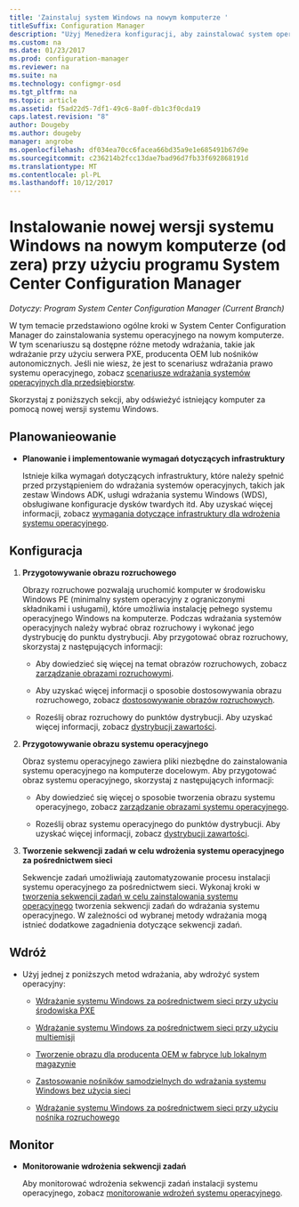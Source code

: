 ```yaml
---
title: 'Zainstaluj system Windows na nowym komputerze '
titleSuffix: Configuration Manager
description: "Użyj Menedżera konfiguracji, aby zainstalować system operacyjny na nowym komputerze (od zera) przy użyciu środowiska PXE, producenta OEM lub nośników autonomicznych."
ms.custom: na
ms.date: 01/23/2017
ms.prod: configuration-manager
ms.reviewer: na
ms.suite: na
ms.technology: configmgr-osd
ms.tgt_pltfrm: na
ms.topic: article
ms.assetid: f5ad22d5-7df1-49c6-8a0f-db1c3f0cda19
caps.latest.revision: "8"
author: Dougeby
ms.author: dougeby
manager: angrobe
ms.openlocfilehash: df034ea70cc6facea66bd35a9e1e685491b67d9e
ms.sourcegitcommit: c236214b2fcc13dae7bad96d7fb33f692868191d
ms.translationtype: MT
ms.contentlocale: pl-PL
ms.lasthandoff: 10/12/2017
---
```

# <a name="install-a-new-version-of-windows-on-a-new-computer-bare-metal-with-system-center-configuration-manager"></a>Instalowanie nowej wersji systemu Windows na nowym komputerze (od zera) przy użyciu programu System Center Configuration Manager

*Dotyczy: Program System Center Configuration Manager (Current Branch)*

W tym temacie przedstawiono ogólne kroki w System Center Configuration Manager do zainstalowania systemu operacyjnego na nowym komputerze. W tym scenariuszu są dostępne różne metody wdrażania, takie jak wdrażanie przy użyciu serwera PXE, producenta OEM lub nośników autonomicznych. Jeśli nie wiesz, że jest to scenariusz wdrażania prawo systemu operacyjnego, zobacz [scenariusze wdrażania systemów operacyjnych dla przedsiębiorstw](scenarios-to-deploy-enterprise-operating-systems.md).  

Skorzystaj z poniższych sekcji, aby odświeżyć istniejący komputer za pomocą nowej wersji systemu Windows.  

##  <a name="BKMK_Plan"></a> Planowanieowanie  

-   **Planowanie i implementowanie wymagań dotyczących infrastruktury**  

     Istnieje kilka wymagań dotyczących infrastruktury, które należy spełnić przed przystąpieniem do wdrażania systemów operacyjnych, takich jak zestaw Windows ADK, usługi wdrażania systemu Windows (WDS), obsługiwane konfiguracje dysków twardych itd. Aby uzyskać więcej informacji, zobacz [wymagania dotyczące infrastruktury dla wdrożenia systemu operacyjnego](../plan-design/infrastructure-requirements-for-operating-system-deployment.md).

##  <a name="BKMK_Configure"></a> Konfiguracja  

1.  **Przygotowywanie obrazu rozruchowego**  

     Obrazy rozruchowe pozwalają uruchomić komputer w środowisku Windows PE (minimalny system operacyjny z ograniczonymi składnikami i usługami), które umożliwia instalację pełnego systemu operacyjnego Windows na komputerze.   Podczas wdrażania systemów operacyjnych należy wybrać obraz rozruchowy i wykonać jego dystrybucję do punktu dystrybucji. Aby przygotować obraz rozruchowy, skorzystaj z następujących informacji:  

    -   Aby dowiedzieć się więcej na temat obrazów rozruchowych, zobacz [zarządzanie obrazami rozruchowymi](../get-started/manage-boot-images.md).  

    -   Aby uzyskać więcej informacji o sposobie dostosowywania obrazu rozruchowego, zobacz [dostosowywanie obrazów rozruchowych](../get-started/customize-boot-images.md).  

    -   Roześlij obraz rozruchowy do punktów dystrybucji. Aby uzyskać więcej informacji, zobacz [dystrybucji zawartości](../../core/servers/deploy/configure/deploy-and-manage-content.md#bkmk_distribute).  

2.  **Przygotowywanie obrazu systemu operacyjnego**  

     Obraz systemu operacyjnego zawiera pliki niezbędne do zainstalowania systemu operacyjnego na komputerze docelowym. Aby przygotować obraz systemu operacyjnego, skorzystaj z następujących informacji:  

    -   Aby dowiedzieć się więcej o sposobie tworzenia obrazu systemu operacyjnego, zobacz [zarządzanie obrazami systemu operacyjnego](../get-started/manage-operating-system-images.md).

    -   Roześlij obraz systemu operacyjnego do punktów dystrybucji. Aby uzyskać więcej informacji, zobacz [dystrybucji zawartości](../../core/servers/deploy/configure/deploy-and-manage-content.md#bkmk_distribute).

3.  **Tworzenie sekwencji zadań w celu wdrożenia systemu operacyjnego za pośrednictwem sieci**  

     Sekwencje zadań umożliwiają zautomatyzowanie procesu instalacji systemu operacyjnego za pośrednictwem sieci. Wykonaj kroki w [tworzenia sekwencji zadań w celu zainstalowania systemu operacyjnego](create-a-task-sequence-to-install-an-operating-system.md) tworzenia sekwencji zadań do wdrażania systemu operacyjnego. W zależności od wybranej metody wdrażania mogą istnieć dodatkowe zagadnienia dotyczące sekwencji zadań.  

##  <a name="BKMK_Deploy"></a> Wdróż  

-   Użyj jednej z poniższych metod wdrażania, aby wdrożyć system operacyjny:  

    -   [Wdrażanie systemu Windows za pośrednictwem sieci przy użyciu środowiska PXE](use-pxe-to-deploy-windows-over-the-network.md)  

    -   [Wdrażanie systemu Windows za pośrednictwem sieci przy użyciu multiemisji](use-multicast-to-deploy-windows-over-the-network.md)  

    -   [Tworzenie obrazu dla producenta OEM w fabryce lub lokalnym magazynie](create-an-image-for-an-oem-in-factory-or-a-local-depot.md)  

    -   [Zastosowanie nośników samodzielnych do wdrażania systemu Windows bez użycia sieci](use-stand-alone-media-to-deploy-windows-without-using-the-network.md)  

    -   [Wdrażanie systemu Windows za pośrednictwem sieci przy użyciu nośnika rozruchowego](use-bootable-media-to-deploy-windows-over-the-network.md)  

## <a name="monitor"></a>Monitor  

-   **Monitorowanie wdrożenia sekwencji zadań**  

     Aby monitorować wdrożenia sekwencji zadań instalacji systemu operacyjnego, zobacz [monitorowanie wdrożeń systemu operacyjnego](monitor-operating-system-deployments.md).  
